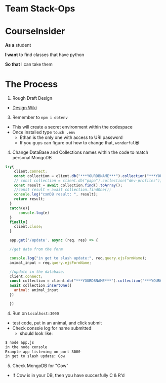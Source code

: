 # Team Stack-Ops

# CourseInsider

**As a** student

**I want** to find classes that have python 

**So that** I can take them

# The Process
1) Rough Draft Design
 - [Design Wiki](https://github.com/HubbbaBubbba/StackOps/wiki/The-Process)
3) Remember to `npm i dotenv`
- This will create a secret environment within the codespace
- Once installed type `touch .env`
  - Ethan is the only one with access to URI password
  - If you guys can figure out how to change that, `wonderful`:sunglasses: 
4) Change DataBase and Collections names within the code to match personal MongoDB
```javascript
try{
    client.connect; 
    const collection = client.db("***YOURDBNAME***").collection("***YOURCOLLECTIONNAME***");
    // const collection = client.db("papa").collection("dev-profiles");
    const result = await collection.find().toArray();
    //const result = await collection.findOne(); 
    console.log("cxnDB result: ", result);
    return result; 
  }
  catch(e){
      console.log(e)
  }
  finally{
    client.close; 
  }
```
```javascript
  app.get('/update', async (req, res) => {

  //get data from the form 

  console.log("in get to slash update:", req.query.ejsFormName); 
  animal_input = req.query.ejsFormName; 

  //update in the database. 
  client.connect; 
  const collection = client.db("***YOURDBNAME***").collection("***YOURCOLLECTIONNAME***");
  await collection.insertOne({ 
    animal: animal_input
  })

  })
```
4) Run on `Localhost:3000`
- test code, put in an animal, and click submit
- Check console log for name submitted
  - should look like:
```diff
$ node app.js
in the node console
Example app listening on port 3000
in get to slash update: Cow
```
5) Check MongoDB for "Cow"
- If Cow is in your DB, then you have succesfully C & R'd
